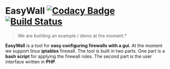 # EasyWall [![Codacy Badge](https://api.codacy.com/project/badge/Grade/3e06b3dc52b34cca839c8848d799d251)](https://www.codacy.com/app/KingJP/EasyWall?utm_source=github.com&amp;utm_medium=referral&amp;utm_content=KingJP/EasyWall&amp;utm_campaign=Badge_Grade) [![Build Status](https://travis-ci.org/KingJP/EasyWall.svg?branch=master)](https://travis-ci.org/KingJP/EasyWall)
> We are building an example / demo at the moment.*

**EasyWall** is a tool for **easy configuring firewalls with a gui**. At the moment we support linux **iptables** firewall. The tool is built in two parts. One part is a **bash script** for applying the firewall rules. The second part is the user interface written in **PHP**.
